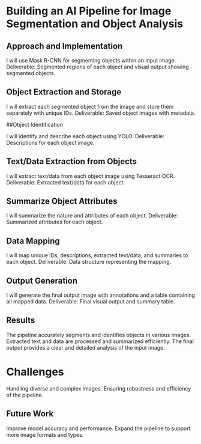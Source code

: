 # Building an AI Pipeline for Image Segmentation and Object Analysis 



## Approach and Implementation

I will use Mask R-CNN for segmenting objects within an input image.
Deliverable: Segmented regions of each object and visual output showing segmented objects.

## Object Extraction and Storage

I will extract each segmented object from the image and store them separately with unique IDs.
Deliverable: Saved object images with metadata.

##Object Identification

I will identify and describe each object using YOLO.
Deliverable: Descriptions for each object image.

## Text/Data Extraction from Objects

I will extract text/data from each object image using Tesseract OCR.
Deliverable: Extracted text/data for each object.

## Summarize Object Attributes

I will summarize the nature and attributes of each object.
Deliverable: Summarized attributes for each object.

## Data Mapping

I will map unique IDs, descriptions, extracted text/data, and summaries to each object.
Deliverable: Data structure representing the mapping.

## Output Generation

I will generate the final output image with annotations and a table containing all mapped data.
Deliverable: Final visual output and summary table.

## Results

The pipeline accurately segments and identifies objects in various images.
Extracted text and data are processed and summarized efficiently.
The final output provides a clear and detailed analysis of the input image.

# Challenges

Handling diverse and complex images.
Ensuring robustness and efficiency of the pipeline.

## Future Work

Improve model accuracy and performance.
Expand the pipeline to support more image formats and types.
